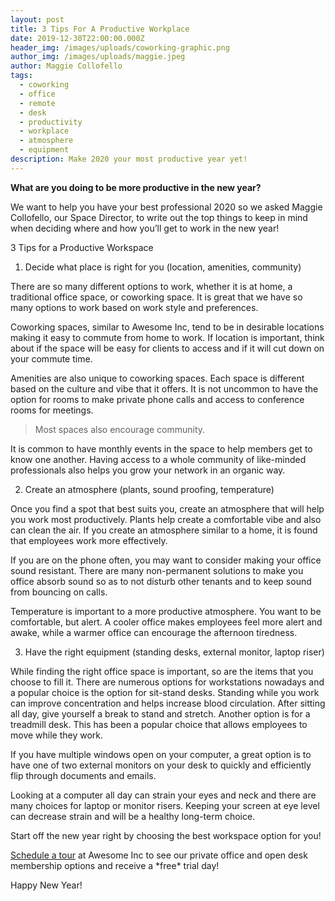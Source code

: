```yaml
---
layout: post
title: 3 Tips For A Productive Workplace
date: 2019-12-30T22:00:00.000Z
header_img: /images/uploads/coworking-graphic.png
author_img: /images/uploads/maggie.jpeg
author: Maggie Collofello
tags:
  - coworking
  - office
  - remote
  - desk
  - productivity
  - workplace
  - atmosphere
  - equipment
description: Make 2020 your most productive year yet!
---
```

**What are you doing to be more productive in the new year?**

We want to help you have your best professional 2020 so we asked Maggie Collofello, our Space Director, to write out the top things to keep in mind when deciding where and how you’ll get to work in the new year!

3 Tips for a Productive Workspace



1. Decide what place is right for you (location, amenities, community)

There are so many different options to work, whether it is at home, a traditional office space, or coworking space. It is great that we have so many options to work based on work style and preferences.

Coworking spaces, similar to Awesome Inc, tend to be in desirable locations making it easy to commute from home to work. If location is important, think about if the space will be easy for clients to access and if it will cut down on your commute time.

Amenities are also unique to coworking spaces. Each space is different based on the culture and vibe that it offers. It is not uncommon to have the option for rooms to make private phone calls and access to conference rooms for meetings.

> Most spaces also encourage community. 

It is common to have monthly events in the space to help members get to know one another. Having access to a whole community of like-minded professionals also helps you grow your network in an organic way.



2. Create an atmosphere (plants, sound proofing, temperature)

Once you find a spot that best suits you, create an atmosphere that will help you work most productively. Plants help create a comfortable vibe and also can clean the air. If you create an atmosphere similar to a home, it is found that employees work more effectively.

If you are on the phone often, you may want to consider making your office sound resistant. There are many non-permanent solutions to make you office absorb sound so as to not disturb other tenants and to keep sound from bouncing on calls.

Temperature is important to a more productive atmosphere. You want to be comfortable, but alert. A cooler office makes employees feel more alert and awake, while a warmer office can encourage the afternoon tiredness.



3. Have the right equipment (standing desks, external monitor, laptop riser)

While finding the right office space is important, so are the items that you choose to fill it. There are numerous options for workstations nowadays and a popular choice is the option for sit-stand desks. Standing while you work can improve concentration and helps increase blood circulation. After sitting all day, give yourself a break to stand and stretch. Another option is for a treadmill desk. This has been a popular choice that allows employees to move while they work.

If you have multiple windows open on your computer, a great option is to have one of two external monitors on your desk to quickly and efficiently flip through documents and emails.

Looking at a computer all day can strain your eyes and neck and there are many choices for laptop or monitor risers. Keeping your screen at eye level can decrease strain and will be a healthy long-term choice.

Start off the new year right by choosing the best workspace option for you!

[Schedule a tour](https://www.awesomeinc.org/workspace#tour) at Awesome Inc to see our private office and open desk membership options and receive a \*free\* trial day!

Happy New Year!
